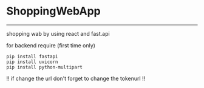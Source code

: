 # ShoppingWebApp
 
-----
shopping wab by using react and fast.api

for backend require (first time only) 
```
pip install fastapi
pip install uvicorn
pip install python-multipart
```

!! if change the url don't forget to change the tokenurl !!
